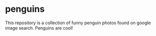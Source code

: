 penguins
========

This repository is a collection of funny penguin photos found on google image search. Penguins are cool!